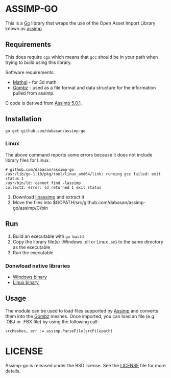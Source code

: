 ASSIMP-GO
=========

This is a [Go][golang] library that wraps the use of the Open Asset Import Library known as [assimp][assimp-link].


Requirements
------------

This does require `cgo` which means that `gcc` should be in your path
when trying to build using this library.

Software requirements:

* [Mathgl][mgl] - for 3d math
* [Gombz][gombz-link] - used as a file format and data structure for
  the information pulled from assimp.

C code is derived from [Assimp 5.0.1](https://github.com/assimp/assimp/releases/tag/v5.0.1).

## Installation

```
go get github.com/dabasan/assimp-go
```

### Linux

The above command reports some errors because it does not include library files for Linux.

```
# github.com/dabasan/assimp-go
/usr/lib/go-1.10/pkg/tool/linux_amd64/link: running gcc failed: exit status 1
/usr/bin/ld: cannot find -lassimp
collect2: error: ld returned 1 exit status
```

1. Download [libassimp](https://github.com/Dabasan/assimp-go/releases/download/v1.0.0/linux_bin.tar.gz) and extract it
2. Move the files into $GOPATH/src/github.com/dabasan/assimp-go/assimp/C/bin

## Run

1. Build an executable with `go build`
2. Copy the library file(s) (Windows .dll or Linux .so) to the same directory as the executable
3. Run the executable

### Donwload native libraries

- [Windows binary](https://github.com/Dabasan/assimp-go/releases/download/v1.0.0/windows_bin.zip)
- [Linux binary](https://github.com/Dabasan/assimp-go/releases/download/v1.0.0/linux_bin.tar.gz)

Usage
-----

The module can be used to load files supported by [Assimp][assimp-link] and converts
them into the [Gombz][gombz-link] meshes. Once imported, you can load an file
(e.g. .OBJ or .FBX file) by using the following call:


```
srcMeshes, err := assimp.ParseFile(srcFilepath)
```

LICENSE
=======

Assimp-go is released under the BSD license. See the [LICENSE][license-link] file for more details.


[golang]: https://golang.org/
[license-link]: https://raw.githubusercontent.com/tbogdala/assimp-go/master/LICENSE
[assimp-link]: http://assimp.sourceforge.net/
[mgl]: https://github.com/go-gl/mathgl
[gombz-link]: https://github.com/tbogdala/gombz
